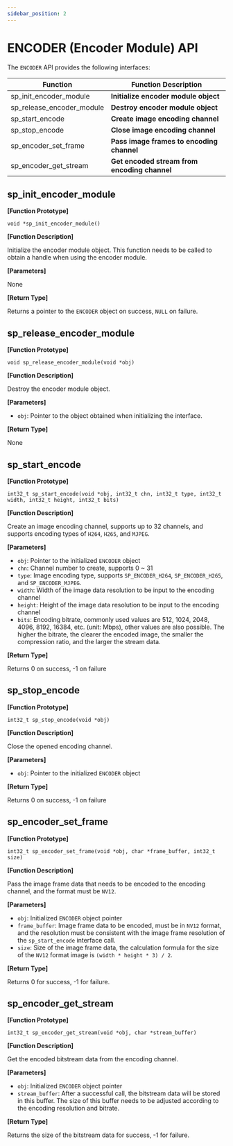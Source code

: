 ```yaml
---
sidebar_position: 2
---
```

# ENCODER (Encoder Module) API

The `ENCODER` API provides the following interfaces:

| Function | Function Description |
| ---- | ----- |
| sp_init_encoder_module | **Initialize encoder module object** |
| sp_release_encoder_module | **Destroy encoder module object** |
| sp_start_encode | **Create image encoding channel** |
| sp_stop_encode | **Close image encoding channel** |
| sp_encoder_set_frame | **Pass image frames to encoding channel** |
| sp_encoder_get_stream | **Get encoded stream from encoding channel** |

## sp_init_encoder_module

**[Function Prototype]**

`void *sp_init_encoder_module()`

**[Function Description]**

Initialize the encoder module object. This function needs to be called to obtain a handle when using the encoder module.

**[Parameters]**

None

**[Return Type]**

Returns a pointer to the `ENCODER` object on success, `NULL` on failure.

## sp_release_encoder_module

**[Function Prototype]**

`void sp_release_encoder_module(void *obj)`

**[Function Description]**

Destroy the encoder module object.

**[Parameters]**

- `obj`: Pointer to the object obtained when initializing the interface.

**[Return Type]**

None

## sp_start_encode  

**[Function Prototype]**  

`int32_t sp_start_encode(void *obj, int32_t chn, int32_t type, int32_t width, int32_t height, int32_t bits)`

**[Function Description]**  

Create an image encoding channel, supports up to 32 channels, and supports encoding types of `H264`, `H265`, and `MJPEG`.

**[Parameters]**

- `obj`: Pointer to the initialized `ENCODER` object
- `chn`: Channel number to create, supports 0 ~ 31
- `type`: Image encoding type, supports `SP_ENCODER_H264`, `SP_ENCODER_H265`, and `SP_ENCODER_MJPEG`.
- `width`: Width of the image data resolution to be input to the encoding channel
- `height`: Height of the image data resolution to be input to the encoding channel
- `bits`: Encoding bitrate, commonly used values are 512, 1024, 2048, 4096, 8192, 16384, etc. (unit: Mbps), other values are also possible. The higher the bitrate, the clearer the encoded image, the smaller the compression ratio, and the larger the stream data.

**[Return Type]**  

Returns 0 on success, -1 on failure

## sp_stop_encode  

**[Function Prototype]**  

`int32_t sp_stop_encode(void *obj)`

**[Function Description]**  

Close the opened encoding channel.

**[Parameters]**

- `obj`: Pointer to the initialized `ENCODER` object

**[Return Type]** 

Returns 0 on success, -1 on failure

## sp_encoder_set_frame  

**[Function Prototype]**  

`int32_t sp_encoder_set_frame(void *obj, char *frame_buffer, int32_t size)`

**[Function Description]**

Pass the image frame data that needs to be encoded to the encoding channel, and the format must be `NV12`.

**[Parameters]**

- `obj`: Initialized `ENCODER` object pointer
- `frame_buffer`: Image frame data to be encoded, must be in `NV12` format, and the resolution must be consistent with the image frame resolution of the `sp_start_encode` interface call.
- `size`: Size of the image frame data, the calculation formula for the size of the `NV12` format image is `(width * height * 3) / 2`.

**[Return Type]**

Returns 0 for success, -1 for failure.

## sp_encoder_get_stream

**[Function Prototype]**

`int32_t sp_encoder_get_stream(void *obj, char *stream_buffer)`

**[Function Description]**

Get the encoded bitstream data from the encoding channel.

**[Parameters]**

- `obj`: Initialized `ENCODER` object pointer
- `stream_buffer`: After a successful call, the bitstream data will be stored in this buffer. The size of this buffer needs to be adjusted according to the encoding resolution and bitrate.

**[Return Type]**

Returns the size of the bitstream data for success, -1 for failure.